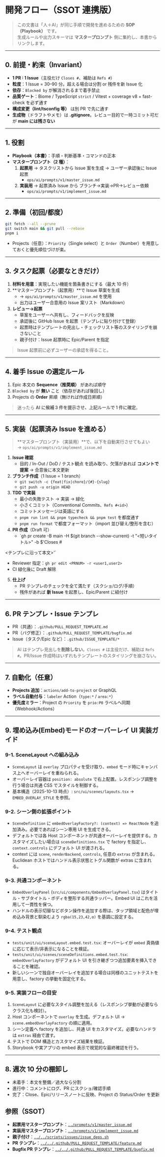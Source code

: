 # 開発フロー（SSOT 連携版）

> この文書は「人＋AI」が同じ手順で開発を進めるための **SOP（Playbook）** です。  
> 生成ルールや出力スキーマは **マスタープロンプト** 側に集約し、本書からリンクします。

---

## 0. 前提・約束（Invariant）

- **1 PR : 1 Issue**（主役だけ `Closes #`、補助は `Refs #`）
- **粒度**：1 Issue = 30–90 分。超える場合は分割 or 残件を新 Issue 化  
- **依存**：`Blocked by` が解消されるまで着手禁止  
- **品質ゲート**：Biome / TypeScript `strict` / Vitest + coverage v8 + fast-check を必ず通す  
- **構成変更（lint/tsconfig 等）** は別 PR で先に通す  
- **生成物**（ドラフトやメモ）は **.gitignore**。レビュー目的で一時コミット可だが **main には残さない**

---

## 1. 役割

- **Playbook（本書）**：手順・判断基準・コマンドの正本  
- **マスタープロンプト（2 種）**：  
  1) **起票用** → タスクリストから Issue 案を生成 → ユーザー承認後に Issue 起票  
     - `ops/ai/prompts/v1/master_issue.md`  
  2) **実装用** → 起票済み Issue から ブランチ→実装→PR→レビュー依頼  
     - `ops/ai/prompts/v1/implement_issue.md`

---

## 2. 準備（初回/都度）

```bash
git fetch --all --prune
git switch main && git pull --rebase
pnpm i
```

- Projects（任意）：`Priority`（Single select）と `Order`（Number）を用意しておくと優先順位づけが楽。

---

## 3. タスク起票（必要なときだけ）

1) **材料を用意**：実現したい機能を箇条書きにする（最大 10 件）  
2) **マスタープロンプト（起票用）**で Issue 草案を生成  
   - → `ops/ai/prompts/v1/master_issue.md` を使用  
   - 出力はユーザー合意用の Issue 案リスト（Markdown）
3) **レビュー→起票**  
   - 草案をユーザーへ共有し、フィードバックを反映  
   - 承認後に GitHub Issue を起票（テンプレに貼り付けて登録）  
   - 起票時はテンプレートの見出し・チェックリスト等のスタイリングを崩さないこと  
   - 親子付け：Issue 起票時に Epic/Parent を指定

> Issue 起票前に必ずユーザーの承認を得ること。

---

## 4. 着手 Issue の選定ルール

1. Epic 本文の **Sequence（推奨順）** があれば順守  
2. `Blocked by` が **無い** こと（依存があれば後回し）  
3. Projects の **Order** 昇順（無ければ作成日昇順）

> 迷ったら **AI に候補 3 件を提示させ、上記ルールで 1 件に確定**。

---

## 5. 実装（起票済み Issue を進める）

> **マスタープロンプト（実装用）**で、以下を自動実行させてもよい  
> → `ops/ai/prompts/v1/implement_issue.md`

1) **Issue 確認**  
   - 目的 / In-Out / DoD / テスト観点 を読み取り、欠落があれば **コメントで提案** → 合意後に本文更新  
2) **ブランチ作成**（1 Issue = 1 branch）  
   - `git switch -c {feat|fix|chore}/{#}-{slug}`  
   - `git push -u origin HEAD`  
3) **TDD で実装**  
   - 最小の失敗テスト → 実装 → 緑化  
   - 小さくコミット（Conventional Commits、`Refs #<id>`）  
   - コミットメッセージは英語にする
   - `pnpm run lint && pnpm typecheck && pnpm test` を都度通す
   - `pnpm run format` で都度フォーマット（import 並び替え/整形を含む）
4) **PR 作成**（Draft 可）  
   - `gh pr create -B main -H $(git branch --show-current) -t "<短いタイトル>" -b $'Closes #<id>

<テンプレに沿って本文>'`  
   - Reviewer 指定：`gh pr edit <PRNUM> -r <user1,user2>`  
   - CI 緑化後に Draft 解除  
5) **仕上げ**  
   - PR テンプレのチェックを全て満たす（スクショ/ログ/手順）  
   - 残件があれば **新 Issue** を起票し、Epic/Parent に紐付け

---

## 6. PR テンプレ・Issue テンプレ

- PR（共通）：`.github/PULL_REQUEST_TEMPLATE.md`  
- PR（バグ修正）：`.github/PULL_REQUEST_TEMPLATE/bugfix.md`  
- Issue（タスク/Epic など）：`.github/ISSUE_TEMPLATE/*`

> AI はテンプレ見出しを**削除しない**。`Closes #` は主役だけ、補助は `Refs #`。PR/Issue 作成時はいずれもテンプレートのスタイリングを崩さない。

---

## 7. 自動化（任意）

- **Projects 追加**：`actions/add-to-project` or GraphQL  
- **ラベル自動付与**：`labeler` Action（`type:*` / `area:*`）  
- **優先度ミラー**：Project の `Priority` を `prio:P0` ラベルへ同期（Webhook/Actions）

---

## 9. 埋め込み(Embed)モードのオーバーレイ UI 実装ガイド

### 9-1. SceneLayout への組み込み
- `SceneLayout` は `overlay` プロパティを受け取り、`embed` モード時にキャンバス上へオーバーレイを重ねられる。
- オーバーレイ容器は `position: absolute` で右上配置。レスポンシブ調整を行う場合は共通 CSS でスタイルを制御する。
- 基本構造（2025-10-13 時点）: `src/ui/scenes/layouts.tsx` → `EMBED_OVERLAY_STYLE` を参照。

### 9-2. シーン側の拡張ポイント
- `SceneDefinition` に `embedOverlayFactory?: (context) => ReactNode` を追加済み。必要であればシーン専用 UI を生成できる。
- デフォルトでは各 Host コンポーネントが共通オーバーレイを提供する。カスタマイズしたい場合は `sceneDefinitions.tsx` で factory を指定し、`context.controls` にデフォルト UI が渡される。
- context には `scene`, `renderBackend`, `controls`, 任意の `extras` が含まれる。Euclidean ホストではハンドル表示状態とトグル関数が extras に含まれる。

### 9-3. 共通コンポーネント
- `EmbedOverlayPanel` (`src/ui/components/EmbedOverlayPanel.tsx`) はタイトル・サブタイトル・ボディを整形する共通ラッパー。Embed UI はこれを活用して一貫性を保つ。
- ハンドルの表示切替などボタン操作を追加する際は、タップ領域と配色が埋め込み背景と馴染むよう `rgba(15,23,42,α)` を基調に設定する。

### 9-4. テスト観点
- `tests/unit/ui/sceneLayout.embed.test.tsx`: オーバーレイが `embed` 真偽値に応じて表示/非表示になることを検証。
- `tests/unit/ui/scenes/sceneDefinitions.embed.test.tsx`: `embedOverlayFactory` がデフォルト UI を引き継ぎつつ追加要素を挿入できることを確認。
- 新しいシーンで独自オーバーレイを追加する場合は同様のユニットテストを用意し、factory の挙動を固定化する。

### 9-5. 実装フローの目安
1. `SceneLayout` に必要なスタイル調整を加える（レスポンシブ挙動が必要ならクラス化も検討）。
2. Host コンポーネントで `overlay` を生成。デフォルト UI → `scene.embedOverlayFactory` の順に適用。
3. シーン定義へ factory を追加し、共通 UI をカスタマイズ。必要なハンドラは `extras` 経由で渡す。
4. テストで DOM 構造とカスタマイズ結果を検証。
5. Storybook や実アプリの embed 表示で視覚的な最終確認を行う。

---

## 8. 週次 10 分の棚卸し

- 未着手：本文を整備／過大なら分割  
- 進行中：コメントにログ、PR にスクショ/確認手順  
- 完了：Close、Epic/リリースノートに反映、Project の Status/Order を更新


## 参照（SSOT）

- **起票用マスタープロンプト**：[`../prompts/v1/master_issue.md`](../prompts/v1/master_issue.md)  
- **実装用マスタープロンプト**：[`../prompts/v1/implement_issue.md`](../prompts/v1/implement_issue.md)  
- **親子付け**：[`../../scripts/issues/issue_deps.sh`](../../scripts/issues/issue-deps.sh)  
- **PR テンプレ**：[`../../.github/PULL_REQUEST_TEMPLATE/feature.md`](../../.github/PULL_REQUEST_TEMPLATE/feature.md)  
- **Bugfix PR テンプレ**：[`../../.github/PULL_REQUEST_TEMPLATE/bugfix.md`](../../.github/PULL_REQUEST_TEMPLATE/bugfix.md)
